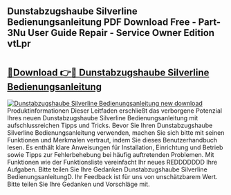 ## Dunstabzugshaube Silverline Bedienungsanleitung PDF Download Free - Part-3Nu User Guide Repair - Service Owner Edition vtLpr

# <h2><a href="http://df230no.blite.top/?on=Dunstabzugshaube+Silverline+Bedienungsanleitung">🔗Download 👉🔴 Dunstabzugshaube Silverline Bedienungsanleitung</a></h2>

[![Dunstabzugshaube Silverline Bedienungsanleitung new download](https://i.imgur.com/lujVjoI.png)](http://df230no.blite.top/?on=Dunstabzugshaube+Silverline+Bedienungsanleitung)
Produktinformationen Dieser Leitfaden erschließt das verborgene Potenzial Ihres neuen Dunstabzugshaube Silverline Bedienungsanleitung mit aufschlussreichen Tipps und Tricks. Bevor Sie Ihren Dunstabzugshaube Silverline Bedienungsanleitung verwenden, machen Sie sich bitte mit seinen Funktionen und Merkmalen vertraut, indem Sie dieses Benutzerhandbuch lesen. Es enthält klare Anweisungen für Installation, Einrichtung und Betrieb sowie Tipps zur Fehlerbehebung bei häufig auftretenden Problemen. Mit Funktionen wie der Funktionsliste vereinfacht Ihr neues REDDDDDDD Ihre Aufgaben. Bitte teilen Sie Ihre Gedanken Dunstabzugshaube Silverline BedienungsanleitungD. Ihr Feedback ist für uns von unschätzbarem Wert. Bitte teilen Sie Ihre Gedanken und Vorschläge mit.
